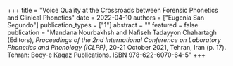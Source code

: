 +++
title = "Voice Quality at the Crossroads between Forensic Phonetics and Clinical Phonetics"
date = 2022-04-10
authors = ["Eugenia San Segundo"]
publication_types = ["1"]
abstract = ""
featured = false
publication = "Mandana Nourbakhsh and Nafiseh Tadayyon Chahartagh (Editors), *Proceedings of the 2nd International Conference on Laboratory Phonetics and Phonology (ICLPP)*, 20-21 October 2021, Tehran, Iran (p. 17). Tehran: Booy-e Kaqaz Publications. ISBN 978-622-6070-64-5"
+++